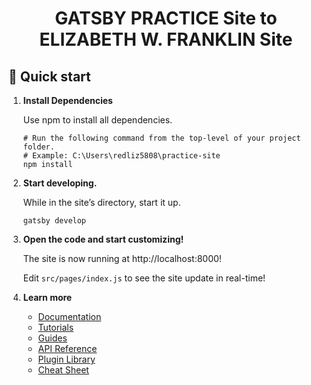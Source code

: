 <h1 align="center">
  GATSBY PRACTICE Site to<br /> ELIZABETH W. FRANKLIN Site
</h1>

## 🚀 Quick start

1.  **Install Dependencies**

    Use npm to install all dependencies.

    ```shell
    # Run the following command from the top-level of your project folder.
    # Example: C:\Users\redliz5808\practice-site
    npm install
    ```

2.  **Start developing.**

    While in the site’s directory, start it up.

    ```shell
    gatsby develop
    ```

3.  **Open the code and start customizing!**

    The site is now running at http://localhost:8000!

    Edit `src/pages/index.js` to see the site update in real-time!

4.  **Learn more**

    - [Documentation](https://www.gatsbyjs.com/docs/?utm_source=starter&utm_medium=readme&utm_campaign=minimal-starter)
    - [Tutorials](https://www.gatsbyjs.com/docs/tutorial/?utm_source=starter&utm_medium=readme&utm_campaign=minimal-starter)
    - [Guides](https://www.gatsbyjs.com/docs/how-to/?utm_source=starter&utm_medium=readme&utm_campaign=minimal-starter)
    - [API Reference](https://www.gatsbyjs.com/docs/api-reference/?utm_source=starter&utm_medium=readme&utm_campaign=minimal-starter)
    - [Plugin Library](https://www.gatsbyjs.com/plugins?utm_source=starter&utm_medium=readme&utm_campaign=minimal-starter)
    - [Cheat Sheet](https://www.gatsbyjs.com/docs/cheat-sheet/?utm_source=starter&utm_medium=readme&utm_campaign=minimal-starter)
